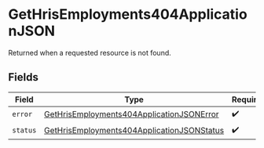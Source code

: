 # GetHrisEmployments404ApplicationJSON

Returned when a requested resource is not found.


## Fields

| Field                                                                                                               | Type                                                                                                                | Required                                                                                                            | Description                                                                                                         |
| ------------------------------------------------------------------------------------------------------------------- | ------------------------------------------------------------------------------------------------------------------- | ------------------------------------------------------------------------------------------------------------------- | ------------------------------------------------------------------------------------------------------------------- |
| `error`                                                                                                             | [GetHrisEmployments404ApplicationJSONError](../../models/operations/gethrisemployments404applicationjsonerror.md)   | :heavy_check_mark:                                                                                                  | N/A                                                                                                                 |
| `status`                                                                                                            | [GetHrisEmployments404ApplicationJSONStatus](../../models/operations/gethrisemployments404applicationjsonstatus.md) | :heavy_check_mark:                                                                                                  | N/A                                                                                                                 |